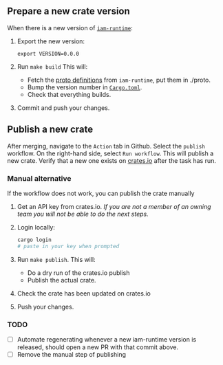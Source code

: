 ## Prepare a new crate version

When there is a new version of [`iam-runtime`][iamr]:

1. Export the new version:
	```
	export VERSION=0.0.0
	```
1. Run `make build`
		This will:

	- Fetch the [proto definitions][proto] from `iam-runtime`, put them in
		./proto.
	- Bump the version number in [`Cargo.toml`][toml].
	- Check that everything builds.

1. Commit and push your changes.

## Publish a new crate

After merging, navigate to the `Action` tab in Github. Select the `publish`
workflow. On the right-hand side, select `Run workflow`. This will publish a
new crate. Verify that a new one exists on [crates.io][crate] after the task has
run.

### Manual alternative

If the workflow does not work, you can publish the crate manually

1. Get an API key from crates.io. _If you are not a member of an owning team you
	 will not be able to do the next steps._

1. Login locally:
	```sh
	cargo login
	# paste in your key when prompted
	```

1. Run `make publish`.
		This will:

	- Do a dry run of the crates.io publish
	- Publish the actual crate.

1. Check the crate has been updated on crates.io

1. Push your changes.

### TODO

- [ ] Automate regenerating whenever a new iam-runtime version is released,
	should open a new PR with that commit above.
- [ ] Remove the manual step of publishing

[proto]: https://github.com/metal-toolbox/iam-runtime/tree/main/proto
[toml]: ./Cargo.toml
[iamr]: https://github.com/metal-toolbox/iam-runtime
[crate]: https://crates.io/crates/iam-runtime-rs
